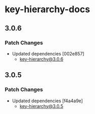 # key-hierarchy-docs

## 3.0.6

### Patch Changes

- Updated dependencies [002e857]
  - key-hierarchy@3.0.6

## 3.0.5

### Patch Changes

- Updated dependencies [f4a4a9e]
  - key-hierarchy@3.0.5

